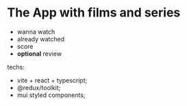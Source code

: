 # The App with films and series

- wanna watch
- already watched
- score
- **optional** review

techs:

- vite + react + typescript;
- @redux/toolkit;
- mui styled components;
